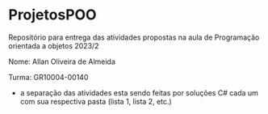 # ProjetosPOO

Repositório para entrega das atividades propostas na aula de Programação orientada a objetos 2023/2

Nome: Allan Oliveira de Almeida

Turma: GR10004-00140

- a separação das atividades esta sendo feitas por soluções C# cada um com sua respectiva pasta (lista 1, lista 2, etc.)
